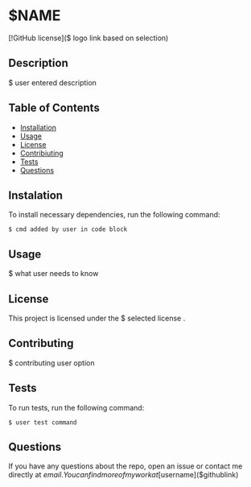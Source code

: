 # $NAME
[!GitHub license]($ logo link based on selection)

## Description
$ user entered description

## Table of Contents
* [Installation](#installation)
* [Usage](#usage)
* [License](#license)
* [Contribiuting](#contributing)
* [Tests](#tests)
* [Questions](#questions)

## Instalation
To install necessary dependencies, run the following command:
```
$ cmd added by user in code block
```

## Usage
$ what user needs to know

## License
This project is licensed under the $ selected license .

## Contributing
$ contributing user option

## Tests
To run tests, run the following command:
```
$ user test command
```

## Questions
If you have any questions about the repo, open an issue or contact me directly at $email. You can find more of my work at [$username]($githublink)